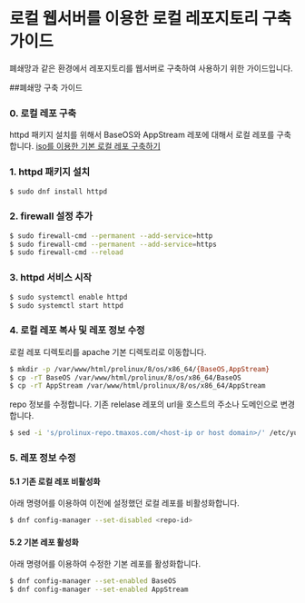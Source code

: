 # 로컬 웹서버를 이용한 로컬 레포지토리 구축 가이드
폐쇄망과 같은 환경에서 레포지토리를 웹서버로 구축하여 사용하기 위한 가이드입니다.

##폐쇄망 구축 가이드
### 0. 로컬 레포 구축
httpd 패키지 설치를 위해서 BaseOS와 AppStream 레포에 대해서 로컬 레포를 구축합니다.
[iso를 이용한 기본 로컬 레포 구축하기](compose_local_iso.md)


### 1. httpd 패키지 설치
```bash
$ sudo dnf install httpd
```


### 2. firewall 설정 추가
```bash
$ sudo firewall-cmd --permanent --add-service=http
$ sudo firewall-cmd --permanent --add-service=https
$ sudo firewall-cmd --reload
```


### 3. httpd 서비스 시작
```bash
$ sudo systemctl enable httpd
$ sudo systemctl start httpd
```


### 4. 로컬 레포 복사 및 레포 정보 수정
로컬 레포 디렉토리를 apache 기본 디렉토리로 이동합니다.
```bash
$ mkdir -p /var/www/html/prolinux/8/os/x86_64/{BaseOS,AppStream}
$ cp -rT BaseOS /var/www/html/prolinux/8/os/x86_64/BaseOS
$ cp -rT AppStream /var/www/html/prolinux/8/os/x86_64/AppStream
```


repo 정보를 수정합니다. 기존 relelase 레포의 url을 호스트의 주소나 도메인으로 변경합니다.
```bash
$ sed -i 's/prolinux-repo.tmaxos.com/<host-ip or host domain>/' /etc/yum.repos.d/ProLinux.repo
```


### 5. 레포 정보 수정
#### 5.1 기존 로컬 레포 비활성화
아래 명령어를 이용하여 이전에 설정했던 로컬 레포를 비활성화합니다.
```bash
$ dnf config-manager --set-disabled <repo-id>
```


#### 5.2 기본 레포 활성화
아래 명령어를 이용하여 수정한 기본 레포를 활성화합니다.
```bash
$ dnf config-manager --set-enabled BaseOS
$ dnf config-manager --set-enabled AppStream
```

